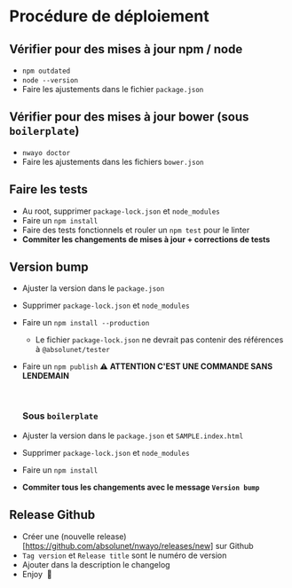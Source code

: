 # Procédure de déploiement

## Vérifier pour des mises à jour npm / node

- `npm outdated`
- `node --version`
- Faire les ajustements dans le fichier `package.json`



## Vérifier pour des mises à jour bower (sous `boilerplate`)

- `nwayo doctor`
- Faire les ajustements dans les fichiers `bower.json`



## Faire les tests

- Au root, supprimer `package-lock.json` et `node_modules`
- Faire un `npm install`
- Faire des tests fonctionnels et rouler un `npm test` pour le linter
- **Commiter les changements de mises à jour + corrections de tests**



## Version bump

- Ajuster la version dans le `package.json`

- Supprimer `package-lock.json` et `node_modules`

- Faire un `npm install --production`

  - Le fichier `package-lock.json` ne devrait pas contenir des références à `@absolunet/tester` 

- Faire un `npm publish` ⚠️ **ATTENTION C'EST UNE COMMANDE SANS LENDEMAIN**

  ​

  ### Sous `boilerplate`

- Ajuster la version dans le `package.json` et `SAMPLE.index.html`

- Supprimer `package-lock.json` et `node_modules`

- Faire un `npm install`

- **Commiter tous les changements avec le message `Version bump`**



## Release Github

- Créer une (nouvelle release)[https://github.com/absolunet/nwayo/releases/new] sur Github
- `Tag version` et `Release title` sont le numéro de version
- Ajouter dans la description le changelog
- Enjoy  🥂

